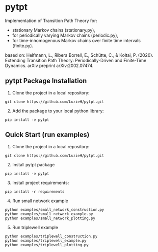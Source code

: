 ﻿# pytpt

Implementation of Transition Path Theory for:
- stationary Markov chains (stationary.py),
- for periodically varying Markov chains (periodic.py),
- for time-inhomogenous Markov chains over finite time intervals (finite.py).

based on: 
Helfmann, L., Ribera Borrell, E., Schütte, C., & Koltai, P. (2020). Extending Transition Path Theory: Periodically-Driven and Finite-Time Dynamics. arXiv preprint arXiv:2002.07474.

## pytpt Package Installation
1. Clone the project in a local repository:
```
git clone https://github.com/LuzieH/pytpt.git
```
2. Add the package to your local python library:
```
pip install -e pytpt
```
## Quick Start (run examples)
1. Clone the project in a local repository:
```
git clone https://github.com/LuzieH/pytpt.git
```
2. Install pytpt package
```
pip install -e pytpt
```
3. Install project requirements:
```
pip install -r requirements
```
4. Run small network example
```
python examples/small_network_construction.py
python examples/small_network_example.py
python examples/small_network_plotting.py
``` 
5. Run triplewell example
```
python examples/triplewell_construction.py
python examples/triplewell_example.py
python examples/triplewell_plotting.py
``` 
